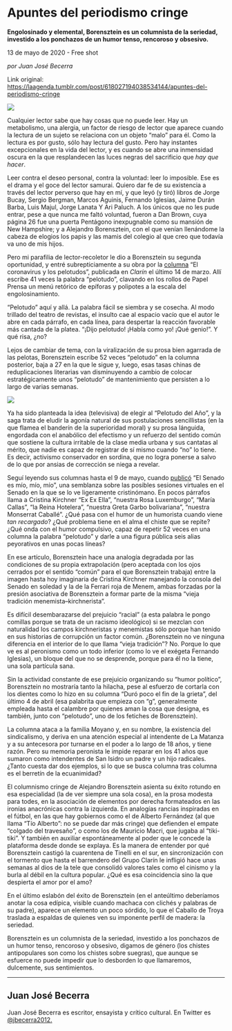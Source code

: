 # Apuntes del periodismo cringe

**Engolosinado y elemental, Borensztein es un columnista de la seriedad, investido a los ponchazos de un humor tenso, rencoroso y obsesivo.**

13 de mayo de 2020 - Free shot

_por Juan José Becerra_

Link original: https://laagenda.tumblr.com/post/618027194038534144/apuntes-del-periodismo-cringe

![](https://64.media.tumblr.com/8487858ca76b51edb572217817e01a18/b19e3b2fa4a7d914-e2/s500x750/948fe4220c76c39cfd3624d39167cc1653000cd2.png)


Cualquier lector sabe que hay cosas que no puede leer. Hay un metabolismo, una alergia, un factor de riesgo de lector que aparece cuando la lectura de un sujeto se relaciona con un objeto “malo” para él. Como la lectura es por gusto, sólo hay lectura del gusto. Pero hay instantes excepcionales en la vida del lector, y es cuando se abre una inmensidad oscura en la que resplandecen las luces negras del sacrificio que *hay que hacer*.

Leer contra el deseo personal, contra la voluntad: leer lo imposible. Ese es el drama y el goce del lector samurai. Quiero dar fe de su existencia a través del lector perverso que hay en mí, y que leyó (y tiró) libros de Jorge Bucay, Sergio Bergman, Marcos Aguinis, Fernando Iglesias, Jaime Durán Barba, Luis Majul, Jorge Lanata Y Ari Paluch. A los únicos que no les pude entrar, pese a que nunca me faltó voluntad, fueron a Dan Brown, cuya página 26 fue una puerta Pentágono inexpugnable como su mansión de New Hampshire; y a Alejandro Borensztein, con el que venían llenándome la cabeza de elogios los papis y las mamis del colegio al que creo que todavía va uno de mis hijos.  

Pero mi parafilia de lector-recoletor le dio a Borensztein su segunda oportunidad, y entré subrepticiamente a su obra por la [columna](https://www.clarin.com/opinion/coronavirus-pelotudos_0_fUhAqW05.html) “El coronavirus y los pelotudos”, publicada en *Clarín* el último 14 de marzo. Allí escribe 41 veces la palabra “pelotudo”, clavando en los rollos de Papel Prensa un menú retórico de epíforas y polipotes a la escala del engolosinamiento. 

“Pelotudo” aquí y allá. La palabra fácil se siembra y se cosecha. Al modo trillado del teatro de revistas, el insulto cae al espacio vacío que el autor le abre en cada párrafo, en cada línea, para despertar la reacción favorable más cantada de la platea. “¡Dijo pelotudo! ¡Habla como yo! ¡Qué genio!”. Y qué risa, ¿no? 

Lejos de cambiar de tema, con la viralización de su prosa bien agarrada de las pelotas, Borensztein escribe 52 veces “pelotudo” en la columna posterior, baja a 27 en la que le sigue y, luego, esas tasas chinas de reduplicaciones literarias van disminuyendo a cambio de colocar estratégicamente unos “pelotudo” de mantenimiento que persisten a lo largo de varias semanas.



![](https://64.media.tumblr.com/8487858ca76b51edb572217817e01a18/b19e3b2fa4a7d914-e2/s500x750/948fe4220c76c39cfd3624d39167cc1653000cd2.png)

Ya ha sido planteada la idea (televisiva) de elegir al “Pelotudo del Año”, y la saga trata de eludir la agonía natural de sus postulaciones sencillistas (en la que flamea el banderín de la superioridad moral) y su prosa lánguida, engordada con el anabólico del efectismo y un refuerzo del sentido común que sostiene la cultura irritable de la clase media urbana y sus cantatas al mérito, que nadie es capaz de registrar de sí mismo cuando “no” lo tiene. Es decir, activismo conservador en sordina, que no logra ponerse a salvo de lo que por ansias de corrección se niega a revelar.

Seguí leyendo sus columnas hasta el 9 de mayo, cuando [publicó](https://www.clarin.com/opinion/senado_0_kCyzfqQvF.html) “El Senado es mío, mío, mío”, una semblanza sobre las posibles sesiones virtuales en el Senado en la que se lo ve ligeramente cristinómano. En pocos párrafos llama a Cristina Kirchner “Ex Ex Ella”, “nuestra Rosa Luxemburgo”, “María Callas”, “la Reina Hotelera”, “nuestra Greta Garbo bolivariana”, “nuestra Monserrat Caballé”. ¿Qué pasa con el humor de un humorista cuando viene *tan recargado*? ¿Qué problema tiene en el alma el chiste que se repite? ¿Qué onda con el humor compulsivo, capaz de repetir 52 veces en una columna la palabra “pelotudo” y darle a una figura pública seis alias peyorativos en unas pocas líneas?

En ese artículo, Borensztein hace una analogía degradada  por las condiciones de su propia extrapolación (pero aceptada con los ojos cerrados por el sentido “común” para el que Borensztein trabaja) entre la imagen hasta hoy imaginaria de Cristina Kirchner manejando la consola del Senado en soledad y la de la Ferrari roja de Menem, ambas forzadas por la presión asociativa de Borensztein a formar parte de la misma “vieja tradición menemista–kirchnerista”. 

Es difícil desembarazarse del prejuicio “racial” (a esta palabra le pongo comillas porque se trata de un racismo ideológico) si se mezclan con naturalidad los campos kirchneristas y menemistas sólo porque han tenido en sus historias de corrupción un factor común. ¿Borensztein no ve ninguna diferencia en el interior de lo que llama “vieja tradición”? No. Porque lo que ve es al peronismo como un todo inferior (como lo ve el exégeta Fernando Iglesias), un bloque del que no se desprende, porque para él no la tiene, una sola partícula sana.



Sin la actividad constante de ese prejuicio organizando su “humor político”, Borensztein no mostraría tanto la hilacha, pese al esfuerzo de cortarla con los dientes como lo hizo en su columna “Duró poco el fin de la grieta”, del último 4 de abril (esa palabrita que empieza con “g”, generalmente empleada hasta el calambre por quienes aman la cosa que designa, es también, junto con “pelotudo”, uno de los fetiches de Borensztein).

La columna ataca a la familia Moyano y, en su nombre, la existencia del sindicalismo, y deriva en una atención especial al intendente de La Matanza y a su antecesora por turnarse en el poder a lo largo de 18 años, y tiene razón. Pero su memoria peronista le impide reparar en los 41 años que sumaron como intendentes de San Isidro un padre y un hijo radicales. ¿Tanto cuesta dar dos ejemplos, si lo que se busca columna tras columna es el berretín de la ecuanimidad? 

El columnismo cringe de Alejandro Borensztein asienta su éxito rotundo en esa especialidad (la de ver siempre una sola cosa), en la prosa modesta para todes, en la asociación de elementos por derecha formateados en las ironías anacrónicas contra la izquierda. En analogías rancias inspiradas en el fútbol, en las que hay gobiernos como el de Alberto Fernández (al que llama “Tío Alberto”: no se puede dar más cringe) que defienden el empate “colgado del travesaño”, o como los de Mauricio Macri, que  jugaba al “tiki-tiki”. Y también en auxiliar espontáneamente al poder que le concede la plataforma desde donde se explaya. Es la manera de entender por qué Borensztein castigó la cuarentena de Tinelli en el sur, en sincronización con el tormento que hasta el barrendero del Grupo Clarín le infligió hace unas semanas al dios de la tele que consolidó valores tales como el cinismo y la burla al débil en la cultura popular. ¿Qué es esa coincidencia sino la que despierta el amor por el amo?

En el último eslabón del éxito de Borensztein (en el anteúltimo deberíamos anotar la cosa edípica, visible cuando machaca con clichés y palabras de su padre), aparece un elemento un poco sórdido, lo que el Caballo de Troya traslada a espaldas de quienes ven su imponente perfil de madera: la seriedad.

Borensztein es un columnista de la seriedad, investido a los ponchazos de un humor tenso, rencoroso y obsesivo, digamos de género (los chistes antipopulares son como los chistes sobre suegras), que aunque se esfuerce no puede impedir que lo desborden lo que llamaremos, dulcemente, sus sentimientos.  



---

 Juan José Becerra
------------------

 Juan José Becerra es escritor, ensayista y crítico cultural. En Twitter es  [@jbecerra2012.](https://twitter.com/jbecerra2012) 

